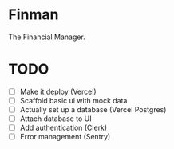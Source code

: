 # Finman

The Financial Manager.

# TODO

- [ ] Make it deploy (Vercel)
- [ ] Scaffold basic ui with mock data
- [ ] Actually set up a database (Vercel Postgres)
- [ ] Attach database to UI
- [ ] Add authentication (Clerk)
- [ ] Error management (Sentry)
